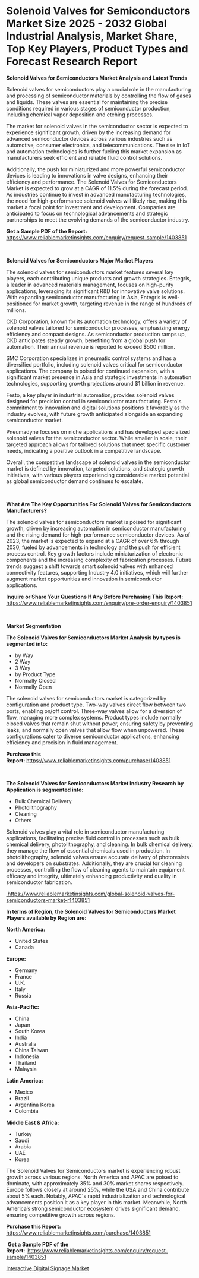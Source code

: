 <p><h1>Solenoid Valves for Semiconductors Market Size 2025 - 2032 Global Industrial Analysis, Market Share, Top Key Players, Product Types and Forecast Research Report</h1></p><p><strong>Solenoid Valves for Semiconductors Market Analysis and Latest Trends</strong></p>
<p><p>Solenoid valves for semiconductors play a crucial role in the manufacturing and processing of semiconductor materials by controlling the flow of gases and liquids. These valves are essential for maintaining the precise conditions required in various stages of semiconductor production, including chemical vapor deposition and etching processes. </p><p>The market for solenoid valves in the semiconductor sector is expected to experience significant growth, driven by the increasing demand for advanced semiconductor devices across various industries such as automotive, consumer electronics, and telecommunications. The rise in IoT and automation technologies is further fueling this market expansion as manufacturers seek efficient and reliable fluid control solutions.</p><p>Additionally, the push for miniaturized and more powerful semiconductor devices is leading to innovations in valve designs, enhancing their efficiency and performance. The Solenoid Valves for Semiconductors Market is expected to grow at a CAGR of 11.5% during the forecast period. As industries continue to invest in advanced manufacturing technologies, the need for high-performance solenoid valves will likely rise, making this market a focal point for investment and development. Companies are anticipated to focus on technological advancements and strategic partnerships to meet the evolving demands of the semiconductor industry.</p></p>
<p><strong>Get a Sample PDF of the Report:&nbsp;</strong> <a href="https://www.reliablemarketinsights.com/enquiry/request-sample/1403851?utm_campaign=2010&utm_medium=2&utm_source=Github&utm_content=ia&utm_term=13012025&utm_id=solenoid-valves-for-semiconductors">https://www.reliablemarketinsights.com/enquiry/request-sample/1403851</a></p>
<p>&nbsp;</p>
<p><strong>Solenoid Valves for Semiconductors Major Market Players</strong></p>
<p><p>The solenoid valves for semiconductors market features several key players, each contributing unique products and growth strategies. Entegris, a leader in advanced materials management, focuses on high-purity applications, leveraging its significant R&D for innovative valve solutions. With expanding semiconductor manufacturing in Asia, Entegris is well-positioned for market growth, targeting revenue in the range of hundreds of millions.</p><p>CKD Corporation, known for its automation technology, offers a variety of solenoid valves tailored for semiconductor processes, emphasizing energy efficiency and compact designs. As semiconductor production ramps up, CKD anticipates steady growth, benefiting from a global push for automation. Their annual revenue is reported to exceed $500 million.</p><p>SMC Corporation specializes in pneumatic control systems and has a diversified portfolio, including solenoid valves critical for semiconductor applications. The company is poised for continued expansion, with a significant market presence in Asia and strategic investments in automation technologies, supporting growth projections around $1 billion in revenue.</p><p>Festo, a key player in industrial automation, provides solenoid valves designed for precision control in semiconductor manufacturing. Festo's commitment to innovation and digital solutions positions it favorably as the industry evolves, with future growth anticipated alongside an expanding semiconductor market.</p><p>Pneumadyne focuses on niche applications and has developed specialized solenoid valves for the semiconductor sector. While smaller in scale, their targeted approach allows for tailored solutions that meet specific customer needs, indicating a positive outlook in a competitive landscape.</p><p>Overall, the competitive landscape of solenoid valves in the semiconductor market is defined by innovation, targeted solutions, and strategic growth initiatives, with various players experiencing considerable market potential as global semiconductor demand continues to escalate.</p></p>
<p>&nbsp;</p>
<p><strong>What Are The Key Opportunities For Solenoid Valves for Semiconductors Manufacturers?</strong></p>
<p><p>The solenoid valves for semiconductors market is poised for significant growth, driven by increasing automation in semiconductor manufacturing and the rising demand for high-performance semiconductor devices. As of 2023, the market is expected to expand at a CAGR of over 6% through 2030, fueled by advancements in technology and the push for efficient process control. Key growth factors include miniaturization of electronic components and the increasing complexity of fabrication processes. Future trends suggest a shift towards smart solenoid valves with enhanced connectivity features, supporting Industry 4.0 initiatives, which will further augment market opportunities and innovation in semiconductor applications.</p></p>
<p><strong>Inquire or Share Your Questions If Any Before Purchasing This Report:</strong> <a href="https://www.reliablemarketinsights.com/enquiry/pre-order-enquiry/1403851?utm_campaign=2010&utm_medium=2&utm_source=Github&utm_content=ia&utm_term=13012025&utm_id=solenoid-valves-for-semiconductors">https://www.reliablemarketinsights.com/enquiry/pre-order-enquiry/1403851</a></p>
<p>&nbsp;</p>
<p><strong>Market Segmentation</strong></p>
<p><strong>The Solenoid Valves for Semiconductors Market Analysis by types is segmented into:</strong></p>
<p><ul><li>by Way</li><li>2 Way</li><li>3 Way</li><li>by Product Type</li><li>Normally Closed</li><li>Normally Open</li></ul></p>
<p><p>The solenoid valves for semiconductors market is categorized by configuration and product type. Two-way valves direct flow between two ports, enabling on/off control. Three-way valves allow for a diversion of flow, managing more complex systems. Product types include normally closed valves that remain shut without power, ensuring safety by preventing leaks, and normally open valves that allow flow when unpowered. These configurations cater to diverse semiconductor applications, enhancing efficiency and precision in fluid management.</p></p>
<p><strong>Purchase this Report:&nbsp;</strong><a href="https://www.reliablemarketinsights.com/purchase/1403851?utm_campaign=2010&utm_medium=2&utm_source=Github&utm_content=ia&utm_term=13012025&utm_id=solenoid-valves-for-semiconductors">https://www.reliablemarketinsights.com/purchase/1403851</a></p>
<p>&nbsp;</p>
<p><strong>The Solenoid Valves for Semiconductors Market Industry Research by Application is segmented into:</strong></p>
<p><ul><li>Bulk Chemical Delivery</li><li>Photolithography</li><li>Cleaning</li><li>Others</li></ul></p>
<p><p>Solenoid valves play a vital role in semiconductor manufacturing applications, facilitating precise fluid control in processes such as bulk chemical delivery, photolithography, and cleaning. In bulk chemical delivery, they manage the flow of essential chemicals used in production. In photolithography, solenoid valves ensure accurate delivery of photoresists and developers on substrates. Additionally, they are crucial for cleaning processes, controlling the flow of cleaning agents to maintain equipment efficacy and integrity, ultimately enhancing productivity and quality in semiconductor fabrication.</p></p>
<p><a href="https://www.reliablemarketinsights.com/global-solenoid-valves-for-semiconductors-market-r1403851?utm_campaign=2010&utm_medium=2&utm_source=Github&utm_content=ia&utm_term=13012025&utm_id=solenoid-valves-for-semiconductors">&nbsp;https://www.reliablemarketinsights.com/global-solenoid-valves-for-semiconductors-market-r1403851</a></p>
<p><strong>In terms of Region, the Solenoid Valves for Semiconductors Market Players available by Region are:</strong></p>
<p>
    <p> <strong> North America: </strong>
        <ul>
            <li>United States</li>
            <li>Canada</li>
        </ul>
        </p> 
    <p> <strong> Europe: </strong>
        <ul>
            <li>Germany</li>
            <li>France</li>
            <li>U.K.</li>
            <li>Italy</li>
            <li>Russia</li>
        </ul>
        </p> 
    <p> <strong> Asia-Pacific: </strong>
        <ul>
            <li>China</li>
            <li>Japan</li>
            <li>South Korea</li>
            <li>India</li>
            <li>Australia</li>
            <li>China Taiwan</li>
            <li>Indonesia</li>
            <li>Thailand</li>
            <li>Malaysia</li>
        </ul>
        </p> 
    <p> <strong> Latin America: </strong>
        <ul>
            <li>Mexico</li>
            <li>Brazil</li>
            <li>Argentina Korea</li>
            <li>Colombia</li>
        </ul>
        </p> 
    <p> <strong> Middle East & Africa: </strong>
        <ul>
            <li>Turkey</li>
            <li>Saudi</li>
            <li>Arabia</li>
            <li>UAE</li>
            <li>Korea</li>
        </ul>
    </p>
    </p>
<p><p>The Solenoid Valves for Semiconductors market is experiencing robust growth across various regions. North America and APAC are poised to dominate, with approximately 35% and 30% market shares respectively. Europe follows closely at around 25%, while the USA and China contribute about 5% each. Notably, APAC's rapid industrialization and technological advancements position it as a key player in this market. Meanwhile, North America’s strong semiconductor ecosystem drives significant demand, ensuring competitive growth across regions.</p></p>
<p><strong>Purchase this Report: </strong><a href="https://www.reliablemarketinsights.com/purchase/1403851?utm_campaign=2010&utm_medium=2&utm_source=Github&utm_content=ia&utm_term=13012025&utm_id=solenoid-valves-for-semiconductors">https://www.reliablemarketinsights.com/purchase/1403851</a></p>
<p>&nbsp;<strong>Get a Sample PDF of the Report:&nbsp;&nbsp;</strong><a href="https://www.reliablemarketinsights.com/enquiry/request-sample/1403851?utm_campaign=2010&utm_medium=2&utm_source=Github&utm_content=ia&utm_term=13012025&utm_id=solenoid-valves-for-semiconductors">https://www.reliablemarketinsights.com/enquiry/request-sample/1403851</a></p>
<p><strong></strong></p>
<p><p><a href="https://github.com/mahnoor2003/Market-Research-Report-List-6/blob/main/interactive-digital-signage-market.md?utm_campaign=2010&utm_medium=2&utm_source=Github&utm_content=ia&utm_term=13012025&utm_id=solenoid-valves-for-semiconductors">Interactive Digital Signage Market</a></p></p>